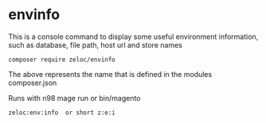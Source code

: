# envinfo
This is a console command to display some useful environment information, such as database, file path, host url and store names
```
composer require zeloc/envinfo
```
The above represents the name that is defined in the modules composer.json

Runs with n98 mage run or bin/magento
```
zeloc:env:info  or short z:e:i

```
